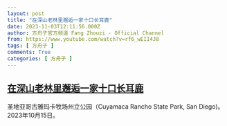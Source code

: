 ```yaml
---
layout: post
title: "在深山老林里邂逅一家十口长耳鹿"
date: 2023-11-03T12:11:56.000Z
author: 方舟子官方频道 Fang Zhouzi - Official Channel
from: https://www.youtube.com/watch?v=rf6_wEII4J8
tags: [ 方舟子 ]
comments: True
categories: [ 方舟子 ]
---
```

<!--1699013516000-->
[在深山老林里邂逅一家十口长耳鹿](https://www.youtube.com/watch?v=rf6_wEII4J8)
------

<div>
圣地亚哥古雅玛卡牧场州立公园（Cuyamaca Rancho State Park, San Diego)。2023年10月15日。
</div>
